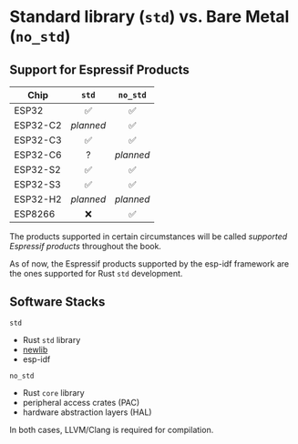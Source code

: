 # Standard library (`std`) vs. Bare Metal (`no_std`)

## Support for Espressif Products

|   Chip   | `std` | `no_std` |
| -------- | :--------: | :---: |
|  ESP32   |     ✅      |     ✅      |
| ESP32-C2 | _planned_   |     ✅      |
| ESP32-C3 |     ✅      |     ✅      |
| ESP32-C6 |      ?      | _planned_  |
| ESP32-S2 |     ✅      |     ✅      |
| ESP32-S3 |     ✅      |     ✅      |
| ESP32-H2 | _planned_   | _planned_  |
| ESP8266  |     ❌      |     ✅      |

The products supported in certain circumstances will be called _supported Espressif products_ throughout the book.

As of now, the Espressif products supported by the esp-idf framework are the ones supported for Rust `std` development.


## Software Stacks

`std`

- Rust `std` library
- [newlib][newlib-env]
- esp-idf

`no_std`

- Rust `core` library
- peripheral access crates (PAC)
- hardware abstraction layers (HAL)

In both cases, LLVM/Clang is required for compilation.

[newlib-env]: https://sourceware.org/newlib/
